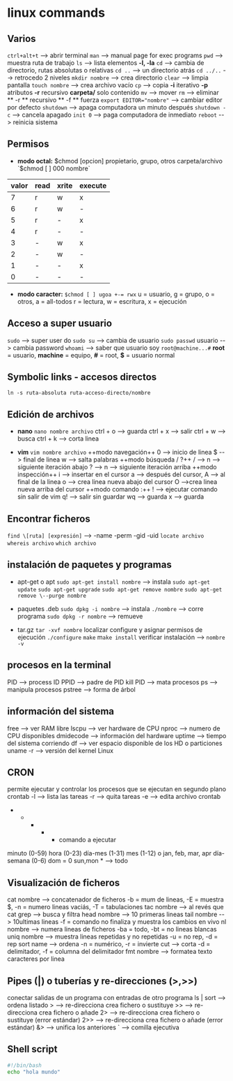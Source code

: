 # linux commands
## Varios
`ctrl+alt+t` --> abrir terminal
`man` --> manual page for exec programs
`pwd` --> muestra ruta de trabajo
`ls` --> lista elementos **-l, -la**
`cd` --> cambia de directorio, rutas absolutas o relativas
`cd ..` --> un directorio atrás
`cd ../..` --> retrocedo 2 niveles
`mkdir nombre` --> crea directorio
`clear` --> limpia pantalla
`touch nombre` --> crea archivo vacío
`cp` --> copia **-i** iterativo **-p** atributos **-r** recursivo **carpeta/** solo contenido
`mv` --> mover
`rm` --> eliminar ** -r ** recursivo ** -f ** fuerza
`export EDITOR="nombre"` --> cambiar editor por defecto
`shutdown` --> apaga computadora un minuto después
`shutdown -c` --> cancela apagado
`init 0` --> paga computadora de inmediato
`reboot` --> reinicia sistema

## Permisos
- **modo octal:**
$chmod [opcion] propietario, grupo, otros carpeta/archivo
`$chmod [ ] 000 nombre`

|valor|read|xrite|execute|
|-|-|-|-|
|7|r|w|x|
|6|r|w|-|
|5|r|-|x|
|4|r|-|-|
|3|-|w|x|
|2|-|w|-|
|1|-|-|x|
|0|-|-|-|

- **modo caracter:**
`$chmod [ ] ugoa +-= rwx`
u = usuario, g = grupo, o = otros, a = all-todos
r = lectura, w = escritura, x = ejecución

## Acceso a super usuario
`sudo` --> super user do
`sudo su` --> cambia de usuario
`sudo passwd` usuario --> cambia password
`whoami` --> saber que usuario soy
`root@machine...#`
**root** = usuario, **machine** = equipo, **#** = root, **$** = usuario normal

## Symbolic links - accesos directos
`ln -s ruta-absoluta ruta-acceso-directo/nombre`

## Edición de archivos
- **nano**
`nano nombre archivo`
ctrl + o --> guarda
ctrl + x --> salir
ctrl + w --> busca
ctrl + k --> corta linea

- **vim**
`vim nombre archivo`
++modo navegación++
0 --> inicio de linea
$ --> final de linea
w --> salta palabras
++modo búsqueda / ?++
/ --> n --> siguiente iteración abajo
? --> n --> siguiente iteración arriba
++modo inspección++
i --> insertar en el cursor
a --> después del cursor, A --> al final de la linea
o --> crea linea nueva abajo del cursor
O -->crea linea nueva arriba del cursor
++modo comando :++
! --> ejecutar comando sin salir de vim
q! --> salir sin guardar
wq --> guarda
x --> guarda

## Encontrar ficheros
`find \[ruta] [expresión]` --> -name -perm -gid -uid
`locate archivo`
`whereis archivo`
`which archivo`

## instalación de paquetes y programas
- apt-get o apt
`sudo apt-get install nombre` --> instala
`sudo apt-get update`
`sudo apt-get upgrade`
`sudo apt-get remove nombre`
`sudo apt-get remove \--purge nombre`

- paquetes .deb
`sudo dpkg -i nombre` --> instala
`./nombre` --> corre programa
`sudo dpkg -r nombre` --> remueve

- tar.gz
`tar -xvf nombre`
localizar configure y asignar permisos de ejecución
`./configure`
`make`
m`ake install`
verificar instalación --> `nombre -v`

## procesos en la terminal
PID --> process ID
PPID --> padre de PID
kill PID --> mata procesos
ps --> manipula procesos
pstree --> forma de árbol

## información del sistema
free --> ver RAM libre
lscpu --> ver hardware de CPU
nproc --> numero de CPU disponibles
dmidecode --> información del hardware
uptime --> tiempo del sistema corriendo
df --> ver espacio disponible de los HD o particiones
uname -r --> versión del kernel Linux

## CRON
permite ejecutar y controlar los procesos que se ejecutan en segundo plano
crontab
-l --> lista las tareas
-r --> quita tareas
-e --> edita archivo crontab
- - - - - comando a ejecutar

minuto (0-59)
hora (0-23)
día-mes (1-31)
mes (1-12) o jan, feb, mar, apr
día-semana (0-6) dom = 0 sun,mon
\* --> todo

## Visualización de ficheros
cat nombre --> concatenador de ficheros -b = mum de lineas, -E = muestra $, -n = numero lineas vaciás, -T = tabulaciones
tac nombre --> al revés que cat
grep --> busca y filtra
head nombre --> 10 primeras lineas
tail nombre --> 10ultimas lineas -f = comando no finaliza y muestra los cambios en vivo
nl nombre --> numera lineas de ficheros -ba = todo, -bt = no lineas blancas
uniq nombre --> muestra lineas repetidas y no repetidas -u = no rep, -d = rep
sort name --> ordena -n = numérico, -r = invierte
cut --> corta -d = delimitador, -f = columna del delimitador
fmt nombre --> formatea texto caracteres por linea

## Pipes (|) o tuberías y re-direcciones (>,>>)
conectar salidas de un programa con entradas de otro programa
ls | sort --> ordena listado
\> --> re-direcciona crea fichero o sustituye
\>> -->  re-direcciona crea fichero o añade
2> --> re-direcciona crea fichero o sustituye (error estándar)
2>> --> re-direcciona crea fichero o añade (error estándar)
&> --> unifica los anteriores
\` --> comilla ejecutiva

## Shell script
```bash
#!/bin/bash
echo "hola mundo"
```